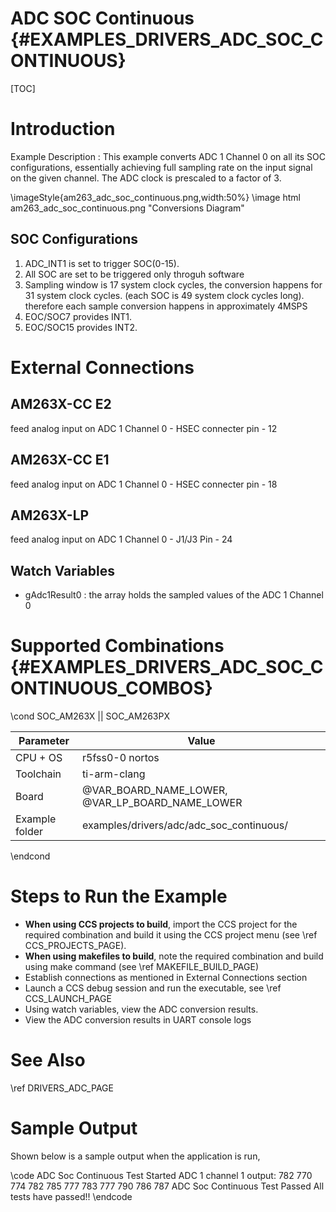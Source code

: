 # ADC SOC Continuous {#EXAMPLES_DRIVERS_ADC_SOC_CONTINUOUS}

[TOC]

# Introduction

Example Description :
     This example converts ADC 1 Channel 0 on all its SOC configurations,
essentially achieving full sampling rate on the input signal on the
given channel. The ADC clock is prescaled to a factor of 3.

\imageStyle{am263_adc_soc_continuous.png,width:50%}
\image html am263_adc_soc_continuous.png "Conversions Diagram"

## SOC Configurations
1. ADC_INT1 is set to trigger SOC(0-15).
2. All SOC are set to be triggered only throguh software
3. Sampling window is 17 system clock cycles, the conversion happens for 31
   system clock cycles. (each SOC is 49 system clock cycles long).
   therefore each sample conversion happens in approximately 4MSPS
4. EOC/SOC7 provides INT1.
5. EOC/SOC15 provides INT2.

# External Connections
## AM263X-CC E2
feed analog input on ADC 1 Channel 0 - HSEC connecter pin - 12
## AM263X-CC E1
feed analog input on ADC 1 Channel 0 - HSEC connecter pin - 18
## AM263X-LP
feed analog input on ADC 1 Channel 0 - J1/J3 Pin - 24

## Watch Variables
- gAdc1Result0 : the array holds the sampled values of the ADC 1 Channel 0

# Supported Combinations {#EXAMPLES_DRIVERS_ADC_SOC_CONTINUOUS_COMBOS}

\cond SOC_AM263X || SOC_AM263PX

 Parameter      | Value
 ---------------|-----------
 CPU + OS       | r5fss0-0 nortos
 Toolchain      | ti-arm-clang
 Board          | @VAR_BOARD_NAME_LOWER, @VAR_LP_BOARD_NAME_LOWER
 Example folder | examples/drivers/adc/adc_soc_continuous/

\endcond

# Steps to Run the Example

- **When using CCS projects to build**, import the CCS project for the required combination
  and build it using the CCS project menu (see \ref CCS_PROJECTS_PAGE).
- **When using makefiles to build**, note the required combination and build using
  make command (see \ref MAKEFILE_BUILD_PAGE)
- Establish connections as mentioned in External Connections section
- Launch a CCS debug session and run the executable, see \ref CCS_LAUNCH_PAGE
- Using watch variables, view the ADC conversion results.
- View the ADC conversion results in UART console logs

# See Also

\ref DRIVERS_ADC_PAGE

# Sample Output

Shown below is a sample output when the application is run,

\code
ADC Soc Continuous Test Started
ADC 1 channel 1 output:
	782
	770
	774
	782
	785
	777
	783
	777
	790
	786
	787
ADC Soc Continuous Test Passed
All tests have passed!!
\endcode
